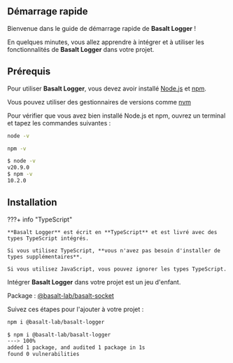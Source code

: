 ## **Démarrage rapide**

Bienvenue dans le guide de démarrage rapide de **Basalt Logger** !

En quelques minutes, vous allez apprendre à intégrer et à utiliser les fonctionnalités de **Basalt Logger** dans votre projet.

## **Prérequis**

Pour utiliser **Basalt Logger**, vous devez avoir installé [Node.js](https://nodejs.org/en/) et [npm](https://www.npmjs.com/).

Vous pouvez utiliser des gestionnaires de versions comme [nvm](https://github.com/nvm-sh/nvm)

Pour vérifier que vous avez bien installé Node.js et npm, ouvrez un terminal et tapez les commandes suivantes :

```bash
node -v
```
```bash
npm -v
```

<!-- termynal -->

```bash
$ node -v
v20.9.0
$ npm -v
10.2.0
```

## **Installation**

???+ info "TypeScript"

    **Basalt Logger** est écrit en **TypeScript** et est livré avec des types TypeScript intégrés.

    Si vous utilisez TypeScript, **vous n'avez pas besoin d'installer de types supplémentaires**.

    Si vous utilisez JavaScript, vous pouvez ignorer les types TypeScript.

Intégrer **Basalt Logger** dans votre projet est un jeu d'enfant.

Package : [@basalt-lab/basalt-socket](https://www.npmjs.com/package/@basalt-lab/basalt-logger)

Suivez ces étapes pour l'ajouter à votre projet :

```bash
npm i @basalt-lab/basalt-logger
```

<!-- termynal -->
```bash
$ npm i @basalt-lab/basalt-logger
---> 100%
added 1 package, and audited 1 package in 1s
found 0 vulnerabilities
```
